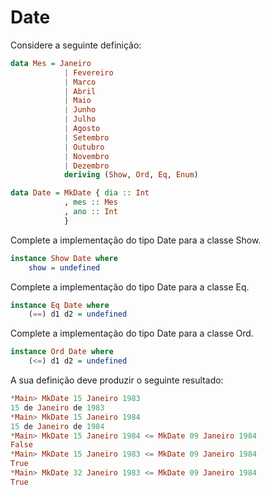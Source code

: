 # Date

Considere a seguinte definição:

```hs
data Mes = Janeiro 
            | Fevereiro 
            | Marco 
            | Abril 
            | Maio 
            | Junho 
            | Julho 
            | Agosto 
            | Setembro 
            | Outubro
            | Novembro
            | Dezembro
            deriving (Show, Ord, Eq, Enum) 

data Date = MkDate { dia :: Int 
            , mes :: Mes    
            , ano :: Int   
            }

```

Complete a implementação do tipo Date para a classe Show.

```hs
instance Show Date where
    show = undefined
```
Complete a implementação do tipo Date para a classe Eq.

```hs
instance Eq Date where
    (==) d1 d2 = undefined
```

Complete a implementação do tipo Date para a classe Ord.

```hs
instance Ord Date where
    (<=) d1 d2 = undefined
```

A sua definição deve produzir o seguinte resultado:

```hs
*Main> MkDate 15 Janeiro 1983 
15 de Janeiro de 1983
*Main> MkDate 15 Janeiro 1984 
15 de Janeiro de 1984
*Main> MkDate 15 Janeiro 1984 <= MkDate 09 Janeiro 1984 
False
*Main> MkDate 15 Janeiro 1983 <= MkDate 09 Janeiro 1984 
True
*Main> MkDate 32 Janeiro 1983 <= MkDate 09 Janeiro 1984 
True
```






